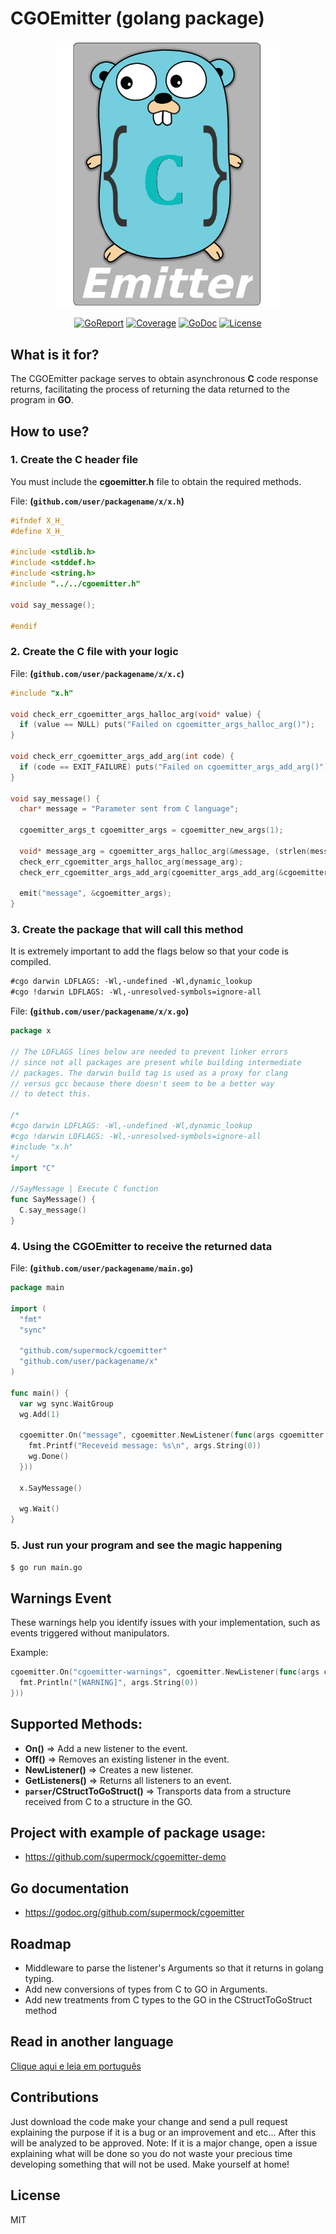 # **CGOEmitter** (golang package)

<p align="center">
  <img src="cgoemitter.png" alt="Logo" width="360">
</p>
<p align="center">
<a href="https://goreportcard.com/report/github.com/supermock/cgoemitter"><img src="https://goreportcard.com/badge/github.com/supermock/cgoemitter" alt="GoReport"></img></a>
<a href="#"><img src="https://gocover.io/_badge/github.com/supermock/cgoemitter" alt="Coverage"></a>
<a href="https://godoc.org/github.com/supermock/cgoemitter"><img src="https://godoc.org/github.com/supermock/cgoemitter?status.svg" alt="GoDoc"></img></a>
<a href="https://github.com/supermock/cgoemitter/blob/master/LICENSE"><img src="https://img.shields.io/badge/license-MIT-orange.svg" alt="License"></a>
</p>

## What is it for?
The CGOEmitter package serves to obtain asynchronous **C** code response returns, facilitating the process of returning the data returned to the program in **GO**.

## How to use?

### 1. Create the C header file
You must include the **cgoemitter.h** file to obtain the required methods.

File: **(``github.com/user/packagename/x/x.h``)**
```c
#ifndef X_H_
#define X_H_

#include <stdlib.h>
#include <stddef.h>
#include <string.h>
#include "../../cgoemitter.h"

void say_message();

#endif
```

### 2. Create the C file with your logic
File: **(``github.com/user/packagename/x/x.c``)**

```c
#include "x.h"

void check_err_cgoemitter_args_halloc_arg(void* value) {
  if (value == NULL) puts("Failed on cgoemitter_args_halloc_arg()");
}

void check_err_cgoemitter_args_add_arg(int code) {
  if (code == EXIT_FAILURE) puts("Failed on cgoemitter_args_add_arg()");
}

void say_message() {
  char* message = "Parameter sent from C language";

  cgoemitter_args_t cgoemitter_args = cgoemitter_new_args(1);
  
  void* message_arg = cgoemitter_args_halloc_arg(&message, (strlen(message)+1) * sizeof(char));
  check_err_cgoemitter_args_halloc_arg(message_arg);
  check_err_cgoemitter_args_add_arg(cgoemitter_args_add_arg(&cgoemitter_args, &message_arg));

  emit("message", &cgoemitter_args);
}
```

### 3. Create the package that will call this method
It is extremely important to add the flags below so that your code is compiled.

```md
#cgo darwin LDFLAGS: -Wl,-undefined -Wl,dynamic_lookup
#cgo !darwin LDFLAGS: -Wl,-unresolved-symbols=ignore-all
```

File: **(``github.com/user/packagename/x/x.go``)**

```go
package x

// The LDFLAGS lines below are needed to prevent linker errors
// since not all packages are present while building intermediate
// packages. The darwin build tag is used as a proxy for clang
// versus gcc because there doesn't seem to be a better way
// to detect this.

/*
#cgo darwin LDFLAGS: -Wl,-undefined -Wl,dynamic_lookup
#cgo !darwin LDFLAGS: -Wl,-unresolved-symbols=ignore-all
#include "x.h"
*/
import "C"

//SayMessage | Execute C function
func SayMessage() {
  C.say_message()
}
```

### 4. Using the CGOEmitter to receive the returned data

File: **(``github.com/user/packagename/main.go``)**

```go
package main

import (
  "fmt"
  "sync"
  
  "github.com/supermock/cgoemitter"
  "github.com/user/packagename/x"
)

func main() {
  var wg sync.WaitGroup
  wg.Add(1)

  cgoemitter.On("message", cgoemitter.NewListener(func(args cgoemitter.Arguments) {
    fmt.Printf("Receveid message: %s\n", args.String(0))
    wg.Done()
  }))

  x.SayMessage()

  wg.Wait()
}
```

### 5. Just run your program and see the magic happening

```sh
$ go run main.go
```

## Warnings Event
These warnings help you identify issues with your implementation, such as events triggered without manipulators.

Example:

```go
cgoemitter.On("cgoemitter-warnings", cgoemitter.NewListener(func(args cgoemitter.Arguments) {
  fmt.Println("[WARNING]", args.String(0))
}))
```

## Supported Methods:
- **On()** => Add a new listener to the event.
- **Off()** => Removes an existing listener in the event.
- **NewListener()** => Creates a new listener.
- **GetListeners()** => Returns all listeners to an event.
- **``parser``/CStructToGoStruct()** => Transports data from a structure received from C to a structure in the GO.

## Project with example of package usage:
- https://github.com/supermock/cgoemitter-demo

## Go documentation
- https://godoc.org/github.com/supermock/cgoemitter

## Roadmap
- Middleware to parse the listener's Arguments so that it returns in golang typing.
- Add new conversions of types from C to GO in Arguments.
- Add new treatments from C types to the GO in the CStructToGoStruct method

## Read in another language
[Clique aqui e leia em português](https://github.com/supermock/cgoemitter/blob/master/README-PT-BR.md)

## Contributions
Just download the code make your change and send a pull request explaining the purpose if it is a bug or an improvement and etc... After this will be analyzed to be approved. Note: If it is a major change, open a issue explaining what will be done so you do not waste your precious time developing something that will not be used. Make yourself at home!

## License 
MIT

